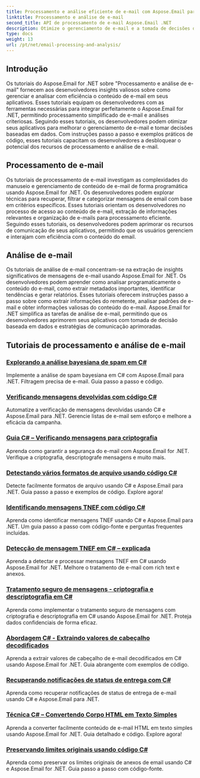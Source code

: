 ```yaml
---
title: Processamento e análise eficiente de e-mail com Aspose.Email para .NET
linktitle: Processamento e análise de e-mail
second_title: API de processamento de e-mail Aspose.Email .NET
description: Otimize o gerenciamento de e-mail e a tomada de decisões do seu aplicativo com os tutoriais do Aspose.Email for .NET sobre processamento simplificado de e-mail e análise criteriosa. Aprenda a recuperar, organizar e analisar conteúdo de e-mail de forma programática. Explore exemplos práticos para melhorar a comunicação e estratégias baseadas em dados.
type: docs
weight: 13
url: /pt/net/email-processing-and-analysis/
---
```


## Introdução

Os tutoriais do Aspose.Email for .NET sobre "Processamento e análise de e-mail" fornecem aos desenvolvedores insights valiosos sobre como gerenciar e analisar com eficiência o conteúdo de e-mail em seus aplicativos. Esses tutoriais equipam os desenvolvedores com as ferramentas necessárias para integrar perfeitamente o Aspose.Email for .NET, permitindo processamento simplificado de e-mail e análises criteriosas. Seguindo esses tutoriais, os desenvolvedores podem otimizar seus aplicativos para melhorar o gerenciamento de e-mail e tomar decisões baseadas em dados. Com instruções passo a passo e exemplos práticos de código, esses tutoriais capacitam os desenvolvedores a desbloquear o potencial dos recursos de processamento e análise de e-mail.

## Processamento de e-mail

Os tutoriais de processamento de e-mail investigam as complexidades do manuseio e gerenciamento de conteúdo de e-mail de forma programática usando Aspose.Email for .NET. Os desenvolvedores podem explorar técnicas para recuperar, filtrar e categorizar mensagens de email com base em critérios específicos. Esses tutoriais orientam os desenvolvedores no processo de acesso ao conteúdo de e-mail, extração de informações relevantes e organização de e-mails para processamento eficiente. Seguindo esses tutoriais, os desenvolvedores podem aprimorar os recursos de comunicação de seus aplicativos, permitindo que os usuários gerenciem e interajam com eficiência com o conteúdo do email.

## Análise de e-mail

Os tutoriais de análise de e-mail concentram-se na extração de insights significativos de mensagens de e-mail usando Aspose.Email for .NET. Os desenvolvedores podem aprender como analisar programaticamente o conteúdo do e-mail, como extrair metadados importantes, identificar tendências e gerar relatórios. Esses tutoriais oferecem instruções passo a passo sobre como extrair informações do remetente, analisar padrões de e-mail e obter informações valiosas do conteúdo do e-mail. Aspose.Email for .NET simplifica as tarefas de análise de e-mail, permitindo que os desenvolvedores aprimorem seus aplicativos com tomada de decisão baseada em dados e estratégias de comunicação aprimoradas.

## Tutoriais de processamento e análise de e-mail
### [Explorando a análise bayesiana de spam em C#](./exploring-bayesian-spam-analysis-in-csharp/)
Implemente a análise de spam bayesiana em C# com Aspose.Email para .NET. Filtragem precisa de e-mail. Guia passo a passo e código.
### [Verificando mensagens devolvidas com código C#](./verifying-bounced-messages-with-csharp-code/)
Automatize a verificação de mensagens devolvidas usando C# e Aspose.Email para .NET. Gerencie listas de e-mail sem esforço e melhore a eficácia da campanha. 
### [Guia C# – Verificando mensagens para criptografia](./csharp-guide-checking-messages-for-encryption/)
Aprenda como garantir a segurança do e-mail com Aspose.Email for .NET. Verifique a criptografia, descriptografe mensagens e muito mais.
### [Detectando vários formatos de arquivo usando código C#](./detecting-various-file-formats-using-csharp-code/)
Detecte facilmente formatos de arquivo usando C# e Aspose.Email para .NET. Guia passo a passo e exemplos de código. Explore agora!
### [Identificando mensagens TNEF com código C#](./identifying-tnef-messages-with-csharp-code/)
Aprenda como identificar mensagens TNEF usando C# e Aspose.Email para .NET. Um guia passo a passo com código-fonte e perguntas frequentes incluídas.
### [Detecção de mensagem TNEF em C# – explicada](./tnef-message-detection-in-csharp-explained/)
Aprenda a detectar e processar mensagens TNEF em C# usando Aspose.Email for .NET. Melhore o tratamento de e-mail com rich text e anexos.
### [Tratamento seguro de mensagens - criptografia e descriptografia em C#](./secure-message-handling-encryption-and-decryption-in-csharp/)
Aprenda como implementar o tratamento seguro de mensagens com criptografia e descriptografia em C# usando Aspose.Email for .NET. Proteja dados confidenciais de forma eficaz.
### [Abordagem C# - Extraindo valores de cabeçalho decodificados](./csharp-approach-extracting-decoded-header-values/)
Aprenda a extrair valores de cabeçalho de e-mail decodificados em C# usando Aspose.Email for .NET. Guia abrangente com exemplos de código.
### [Recuperando notificações de status de entrega com C#](./retrieving-delivery-status-notifications-with-csharp/)
Aprenda como recuperar notificações de status de entrega de e-mail usando C# e Aspose.Email para .NET.
### [Técnica C# – Convertendo Corpo HTML em Texto Simples](./csharp-technique-converting-html-body-to-plain-text/)
Aprenda a converter facilmente conteúdo de e-mail HTML em texto simples usando Aspose.Email for .NET. Guia detalhado e código. Explore agora!
### [Preservando limites originais usando código C#](./preserving-original-boundaries-using-csharp-code/)
Aprenda como preservar os limites originais de anexos de email usando C# e Aspose.Email for .NET. Guia passo a passo com código-fonte.